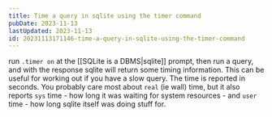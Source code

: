 ```yaml
---
title: Time a query in sqlite using the timer command
pubDate: 2023-11-13
lastUpdated: 2023-11-13
id: 20231113171146-time-a-query-in-sqlite-using-the-timer-command
---
```


run `.timer on` at the [[SQLite is a DBMS|sqlite]] prompt, then run a query, and with the response sqlite will return some timing information. This can be useful for working out if you have a slow query. The time is reported in seconds. You probably care most about `real` (ie wall) time, but it also reports `sys` time - how long it was waiting for system resources - and `user` time - how long sqlite itself was doing stuff for.
